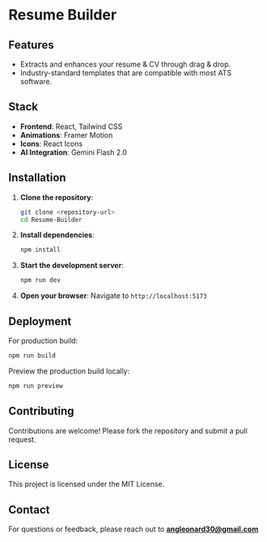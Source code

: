 # Resume Builder

## Features

- Extracts and enhances your resume & CV through drag & drop.
- Industry-standard templates that are compatible with most ATS software. 

## Stack

- **Frontend**: React, Tailwind CSS
- **Animations**: Framer Motion
- **Icons**: React Icons
- **AI Integration**: Gemini Flash 2.0

## Installation

1. **Clone the repository**:
   ```bash
   git clone <repository-url>
   cd Resume-Builder
   ```

2. **Install dependencies**:
   ```bash
   npm install
   ```

3. **Start the development server**:
   ```bash
   npm run dev
   ```

4. **Open your browser**:
   Navigate to `http://localhost:5173`

## Deployment

For production build:
```bash
npm run build
```

Preview the production build locally:
```bash
npm run preview
```

## Contributing

Contributions are welcome! Please fork the repository and submit a pull request.

## License

This project is licensed under the MIT License.

## Contact

For questions or feedback, please reach out to **angleonard30@gmail.com**
